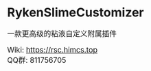 # RykenSlimeCustomizer
<div style="font-size: 17px">
一款更高级的粘液自定义附属插件

Wiki: <https://rsc.himcs.top>  
QQ群: 811756705
</div>